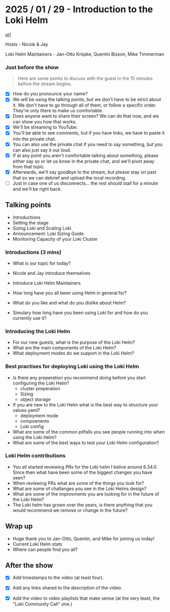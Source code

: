 # 2025 / 01 / 29 - Introduction to the Loki Helm

[url](https://www.youtube.com/watch?v=lAr0GwuZHiw)

Hosts -  Nicole & Jay

Loki Helm Maintainers - Jan-Otto Kröpke, Quentin Bisson, Mike Timmerman


### Just before the show

> Here are some points to discuss with the guest in the 15 minutes before the stream begins.

- [x] How do you pronounce your name?
- [x] We will be using the talking points, but we don't have to be strict about it. We don't have to go through all of them, or follow a specific order. They're only there to make us comfortable.
- [x] Does anyone want to share their screen? We can do that now, and we can show you how that works.
- [x] We'll be streaming to YouTube.
- [x] You'll be able to see comments, but if you have links, we have to paste it into the private chat.
- [x] You can also use the private chat if you need to say something, but you can also just say it out loud.
- [x] If at any point you aren't comfortable talking about something, please either say so or let us know in the private chat, and we'll pivot away from that topic.
- [x] Afterwards, we'll say goodbye to the stream, but please stay on past that so we can debrief and upload the local recording.
- [ ] Just in case one of us disconnects... the rest should stall for a minute and we'll be right back.

## Talking points

* Introductions
* Setting the stage
* Sizing Loki and Scaling Loki
* Announcement: Loki Sizing Guide
* Monitoring Capacity of your Loki Cluster

### Introductions (3 mins)

* What is our topic for today?
* Nicole and Jay introduce themselves
* Introduce Loki Helm Maintainers

* How long have you all been using Helm in general for?
* What do you like and what do you dislike about Helm?
* Simulary how long have you been using Loki for and how do you currently use it?

### Introducing the Loki Helm

* For our new guests, what is the purpose of the Loki Helm?
* What are the main components of the Loki Helm?
* What deployment modes do we support in the Loki Helm? 

### Best practises for deploying Loki using the Loki Helm

* Is there any preperation you recommend doing before you start configuring the Loki Helm?
  - cluster preperation
  - Sizing
  - object storage
* If you are new to the Loki Helm what is the best way to structure your values.yaml?
  - deployment mode
  - compoenents
  - Loki config
* What are some of the common pitfalls you see people running into when using the Loki Helm?
* What are some of the best ways to test your Loki Helm configuration?

### Loki Helm contributions

* You all started reviewing PRs for the Loki helm I belive around 6.34.0. Since then what have been some of the biggest changes you have seen?
* When reviewing PRs what are some of the things you look for?
* What are some of challanges you see in the Loki Helms design?
* What are some of the improvments you are looking for in the future of the Loki Helm?
* The Loki helm has grown over the years, is there anything that you would recommend we remove or change in the future?


## Wrap up

* Huge thank you to Jan-Otto, Quentin, and Mike for joining us today!
* Current Loki Helm stats
* Where can people find you all?


## After the show

- [x] Add timestamps to the video (at least four).
- [x] Add any links shared to the description of the video.
- [x] Add the video to video playlists that make sense (at the very least, the "Loki Community Call" one.)

